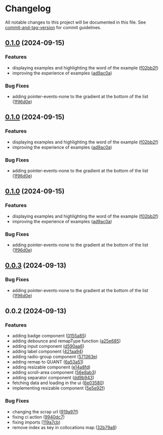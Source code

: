 # Changelog

All notable changes to this project will be documented in this file. See [commit-and-tag-version](https://github.com/absolute-version/commit-and-tag-version) for commit guidelines.

## [0.1.0](https://github.com/guivictorr/chrome-oxford-collocations-dictionary/compare/v0.0.2...v0.1.0) (2024-09-15)


### Features

* displaying examples and highlighting the word of the example ([f02bb2f](https://github.com/guivictorr/chrome-oxford-collocations-dictionary/commit/f02bb2fdb10f19cec254dfaef8c4bbd8f3231bf0))
* improving the experience of examples ([ad9ac0a](https://github.com/guivictorr/chrome-oxford-collocations-dictionary/commit/ad9ac0a1ce031224b57e1deaada9d3071a166c14))


### Bug Fixes

* adding pointer-events-none to the gradient at the bottom of the list ([1f96d0e](https://github.com/guivictorr/chrome-oxford-collocations-dictionary/commit/1f96d0ef3115e2ca97982dad958a80299c6d70db))

## [0.1.0](https://github.com/guivictorr/chrome-oxford-collocations-dictionary/compare/v0.0.2...v0.1.0) (2024-09-15)


### Features

* displaying examples and highlighting the word of the example ([f02bb2f](https://github.com/guivictorr/chrome-oxford-collocations-dictionary/commit/f02bb2fdb10f19cec254dfaef8c4bbd8f3231bf0))
* improving the experience of examples ([ad9ac0a](https://github.com/guivictorr/chrome-oxford-collocations-dictionary/commit/ad9ac0a1ce031224b57e1deaada9d3071a166c14))


### Bug Fixes

* adding pointer-events-none to the gradient at the bottom of the list ([1f96d0e](https://github.com/guivictorr/chrome-oxford-collocations-dictionary/commit/1f96d0ef3115e2ca97982dad958a80299c6d70db))

## [0.1.0](https://github.com/guivictorr/chrome-oxford-collocations-dictionary/compare/v0.0.2...v0.1.0) (2024-09-15)


### Features

* displaying examples and highlighting the word of the example ([f02bb2f](https://github.com/guivictorr/chrome-oxford-collocations-dictionary/commit/f02bb2fdb10f19cec254dfaef8c4bbd8f3231bf0))
* improving the experience of examples ([ad9ac0a](https://github.com/guivictorr/chrome-oxford-collocations-dictionary/commit/ad9ac0a1ce031224b57e1deaada9d3071a166c14))


### Bug Fixes

* adding pointer-events-none to the gradient at the bottom of the list ([1f96d0e](https://github.com/guivictorr/chrome-oxford-collocations-dictionary/commit/1f96d0ef3115e2ca97982dad958a80299c6d70db))

## [0.0.3](https://github.com/guivictorr/chrome-oxford-collocations-dictionary/compare/v0.0.2...v0.0.3) (2024-09-13)

### Bug Fixes

- adding pointer-events-none to the gradient at the bottom of the list ([1f96d0e](https://github.com/guivictorr/chrome-oxford-collocations-dictionary/commit/1f96d0ef3115e2ca97982dad958a80299c6d70db))

## 0.0.2 (2024-09-13)

### Features

- adding badge component ([0155a85](https://github.com/guivictorr/chrome-oxford-collocations-dictionary/commit/0155a856ee2004325015b8cf69b3f6d59e264062))
- adding debounce and remapType function ([a25e685](https://github.com/guivictorr/chrome-oxford-collocations-dictionary/commit/a25e685428d9f77e2093b43ec5854c4aee999cc2))
- adding input component ([d590aa6](https://github.com/guivictorr/chrome-oxford-collocations-dictionary/commit/d590aa6af4f26764595faf64c40a8bddddefc61b))
- adding label component ([421aa94](https://github.com/guivictorr/chrome-oxford-collocations-dictionary/commit/421aa943c094b74fb33b7e8b0982e1389f6b71b2))
- adding radio-group component ([571363e](https://github.com/guivictorr/chrome-oxford-collocations-dictionary/commit/571363e9fd3f7cf54d67505a8f8d75f94793793f))
- adding remap to QUANT ([6a53a51](https://github.com/guivictorr/chrome-oxford-collocations-dictionary/commit/6a53a5113801861ae3018703664bc497e68d54d3))
- adding resizable component ([e14a8fd](https://github.com/guivictorr/chrome-oxford-collocations-dictionary/commit/e14a8fd81138cc3b69f8d8258ba84c093c4383fc))
- adding scroll-area component ([56e8ab3](https://github.com/guivictorr/chrome-oxford-collocations-dictionary/commit/56e8ab361c0aed3257da69143ef99097a2085e05))
- adding separator component ([dd9b943](https://github.com/guivictorr/chrome-oxford-collocations-dictionary/commit/dd9b943e448671461c6b8b0dc783a1b9cefc229c))
- fetching data and loading in the ui ([6e03580](https://github.com/guivictorr/chrome-oxford-collocations-dictionary/commit/6e03580e64f16da1beb5af4ee5469cc3cd3106a2))
- implementing resizable component ([5e5e92f](https://github.com/guivictorr/chrome-oxford-collocations-dictionary/commit/5e5e92f1155451b78f4c5c65276cb5083680fb9a))

### Bug Fixes

- changing the scrap url ([919a97f](https://github.com/guivictorr/chrome-oxford-collocations-dictionary/commit/919a97fd6ac5238ab487386ab68d07024c939264))
- fixing ci action ([9940dc7](https://github.com/guivictorr/chrome-oxford-collocations-dictionary/commit/9940dc708e38ecc6b1b8c477277e851df5f7813f))
- fixing imports ([119a7cb](https://github.com/guivictorr/chrome-oxford-collocations-dictionary/commit/119a7cb7823c173fbaaf4b50d5fec86476f74106))
- remove index as key in collocations map ([32b79a8](https://github.com/guivictorr/chrome-oxford-collocations-dictionary/commit/32b79a802f9f5b44e83bd563e8eb45fd2266f788))
